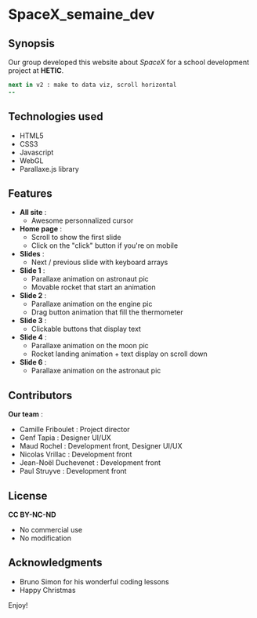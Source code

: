 # SpaceX_semaine_dev

## **Synopsis**

Our group developed this website about *SpaceX* for a school development project at <a src="https://www.hetic.net/">**HETIC**.</a>

```ruby
next in v2 : make to data viz, scroll horizontal 
--

```

## **Technologies used**
- HTML5
- CSS3
- Javascript
- WebGL
- Parallaxe.js library

## **Features**

- **All site** :
    - Awesome personnalized cursor
- **Home page** : 
    - Scroll to show the first slide
    - Click on the "click" button if you're on mobile
- **Slides** : 
    - Next / previous slide with keyboard arrays
- **Slide 1** : 
    - Parallaxe animation on astronaut pic
    - Movable rocket that start an animation
- **Slide 2** :
    - Parallaxe animation on the engine pic
    - Drag button animation that fill the thermometer
- **Slide 3** :
    - Clickable buttons that display text
- **Slide 4** :
    - Parallaxe animation on the moon pic
    - Rocket landing animation + text display on scroll down
- **Slide 6** :
    - Parallaxe animation on the astronaut pic

## **Contributors**

**Our team** : 
- Camille Friboulet : Project director
- Genf Tapia : Designer UI/UX
- Maud Rochel : Development front, Designer UI/UX 
- Nicolas Vrillac : Development front
- Jean-Noël Duchevenet : Development front 
- Paul Struyve : Development front 

## **License**

**CC BY-NC-ND**
- No commercial use
- No modification

## **Acknowledgments**

* Bruno Simon for his wonderful coding lessons
* Happy Christmas

Enjoy!

